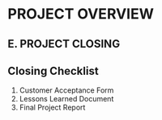 # PROJECT OVERVIEW
## E. PROJECT CLOSING
## Closing Checklist
1. Customer Acceptance Form
2. Lessons Learned Document
3. Final Project Report
